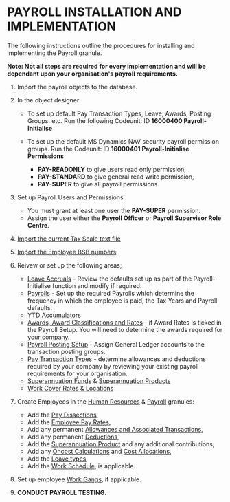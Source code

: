 # PAYROLL INSTALLATION AND IMPLEMENTATION

The following instructions outline the procedures for installing and implementing the Payroll granule.  

**Note: Not all steps are required for every implementation and will be dependant upon your organisation's payroll requirements.**

1.	Import the payroll objects to the database.

2.	In the object designer: 

    * To set up default Pay Transaction Types, Leave, Awards, Posting Groups, etc. Run the following Codeunit: ID **16000400  Payroll-        Initialise** 
  
    * To set up the default MS Dynamics NAV security payroll permission groups.  Run the Codeunit: ID **16000401 Payroll-Initialise Permissions**  
      
      * **PAY-READONLY** to give users read only permission,
      * **PAY-STANDARD** to give general read write permission, 
      * **PAY-SUPER** to give all payroll permissions.
      
3.	Set up Payroll Users and Permissions

      * You must grant at least one user the **PAY-SUPER** permission.
      * Assign the user either the **Payroll Officer** or **Payroll Supervisor Role Centre**.
  
4.	[Import the current Tax Scale text file](au-payroll-setup-import-tax-scales.md)

5.	[Import the Employee BSB numbers](au-payroll-setup-import-bsb-numbers.md)

6.	Reivew or set up the following areas;

      * [Leave Accruals](au-payroll-setup-leave.md) - Review the defaults set up as part of the Payroll-Initialise function and modify if required.
      * [Payrolls](au-payroll-setup-payrolls.md) - Set up the required Payrolls which determine the frequency in which the employee is paid, the Tax Years and Payroll defaults.  
      * [YTD Accumulators](au-payroll-setup-ytd-accumulators.md)
      * [Awards, Award Classifications and Rates](au-payroll-setup-awards.md) - if Award Rates is ticked in the Payroll Setup.  You will need to determine the awards required for your company.
      * [Payroll Posting Setup](au-payroll-setup-posting-group-setup.md) - Assign General Ledger accounts to the transaction posting groups.
      * [Pay Transaction Types](au-payroll-setup-pay-transaction-types.md) - determine allowances and deductions required by your company by reviewing your existing payroll requirements for your organisation.
      * [Superannuation Funds](au-payroll-setup-superannuation-funds.md) & [Superannuation Products](au-payroll-setup-superannuation-products.md)
      * [Work Cover Rates & Locations](au-payroll-setup-work-cover.md) 
      

7.	Create Employees in the [Human Resources](au-payroll-create-employee.md) & [Payroll](au-payroll-create-payroll-employee.md) granules:
      * Add the [Pay Dissections](au-payroll-create-payroll-employee-pay-dissections.md),
      * Add the [Employee Pay Rates](au-payroll-create-payroll-employee-pay-rates.md),
      * Add any permanent [Allowances and Associated Transactions](au-payroll-create-payroll-employee-gross-allowances.md),
      * Add any permanent [Deductions](au-payroll-create-payroll-employee-deductions.md), 
      * Add the [Superannuation Product](au-payroll-create-payroll-employee-superannuation.md) and any additional contributions,  
      * Add any [Oncost Calculations](au-payroll-create-payroll-employee-accumulation-calculations.md) and [Cost Allocations](au-payroll-create-payroll-employee-cost-allocations.md),
      * Add the [Leave types](au-payroll-create-payroll-employee-leave-accruals.md),
      * Add the [Work Schedule](au-payroll-create-payroll-employee-work-schedule.md), is applicable.

8.	Set up employee [Work Gangs](au-payroll-create-work-gangs.md), if applicable.

9.	**CONDUCT PAYROLL TESTING.**
